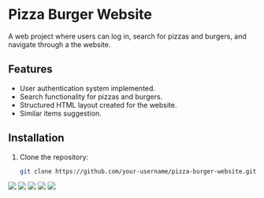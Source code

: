 # Pizza Burger Website  

A web project where users can log in, search for pizzas and burgers, and navigate through a the website.  

## Features  
- User authentication system implemented.  
- Search functionality for pizzas and burgers.  
- Structured HTML layout created for the website.  
-  Similar items suggestion.  

## Installation  

1. Clone the repository:  
   ```bash
   git clone https://github.com/your-username/pizza-burger-website.git

![](Xnip2025-02-06_15-20-15.jpg)
![](Xnip2025-02-06_15-20-22.jpg)
![](Xnip2025-02-06_15-20-27.jpg)
![](Xnip2025-02-06_15-20-36.jpg)
![](Xnip2025-02-06_15-20-50.jpg)